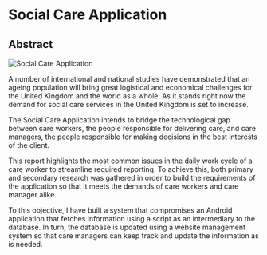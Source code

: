 # Social Care Application

## Abstract

![Social Care Application](http://imgur.com/mLhRdmp)

A number of international and national studies have demonstrated that an ageing population will bring great logistical and economical challenges for the United Kingdom and the world as a whole. As it stands right now the demand for social care services in the United Kingdom is set to increase.

The Social Care Application intends to bridge the technological gap between care workers, the people responsible for delivering care, and care managers, the people responsible for making decisions in the best interests of the client.

This report highlights the most common issues in the daily work cycle of a care worker to streamline required reporting. To achieve this, both primary and secondary research was gathered in order to build the requirements of the application so that it meets the demands of care workers and care manager alike.

To this objective, I have built a system that compromises an Android application that fetches information using a script as an intermediary to the database. In turn, the database is updated using a website management system so that care managers can keep track and update the information as is needed.





